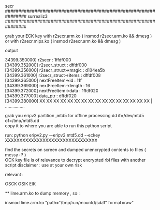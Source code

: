  secr   
################################################################ 
 surrealiz3   
################################################################ 
  
  grab your ECK key with r2secr.arm.ko ( insmod r2secr.arm.ko && dmesg )  
  or with r2secr.mips.ko ( insmod r2secr.arm.ko && dmesg  )   
 
 output 

 34399.350000] r2secr : 1ffdf000   
 [34399.352000] r2secr_struct : dffdf000   
 [34399.356000] r2secr_struct->magic : d104ea5b   
 [34399.361000] r2secr_struct->items : dffdf008   
 [34399.365000] nextFreeItem->id : 11f   
 [34399.369000] nextFreeItem->length : 16   
 [34399.372000] nextFreeItem->data : 1ffdf020   
 [34399.377000] data_ptr : dffdf020   
 [34399.380000] XX XX XX XX XX XX XX XX  XX XX XX XX XX XX XX XX  |  ................   

 grab you eripv2 partition ,mtd5 for offline processing dd if=/dev/mtd5 of=/tmp/mtd5.dd   
 copy it to where you are able to run this python script 

 run: python eripv2.py --eripv2 mtd5.dd --eckey XXXXXXXXXXXXXXXXXXXXXXXXXXXXXXXX

 find the secrets on screen and dumped unencrypted contents to files ( messy :P )  
 OCK key file is of relevance to decrypt encrypted rbi files with another script 
 disclaimer : use at your own risk 

 relevant : 

 OSCK 
 OSIK 
 EIK 

 ** lime.arm.ko to dump memory , so :  
 
 insmod lime.arm.ko "path="/tmp/run/mountd/sda1" format=raw"


